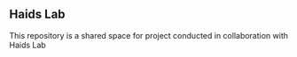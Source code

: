 ## Haids Lab
This repository is a shared space for project conducted in collaboration with Haids Lab

